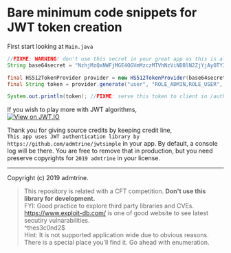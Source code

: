 # Bare minimum code snippets for JWT token creation

First start looking at `Main.java`

```java
//FIXME: WARNING! don't use this secret in your great app as this is already exposed to the public
String base64secret = "NzhjMzQxNWFjMGE4OGVmMzczMTVhNzViNDBlN2ZjYjAyOTY3YmY5ZTRlOGQzNTU4N2FmOTk2NmE0YmI1ODZmOGJiYzFmYWRlOTRjZWE0ZGIwOTk4ZjViMzQ4OGVhNGYyNWNiZTA5Njk4ZjlkZjA0M2VkNGU5OTUyMmY3YjgzZmE=";

final HS512TokenProvider provider = new HS512TokenProvider(base64secret);
final String token = provider.generate("user", "ROLE_ADMIN,ROLE_USER", 1568986012);

System.out.println(token); //FIXME: serve this token to client in /authenticate handler
```


If you wish to play more with JWT algorithms,    
[![View on JWT.IO](http://jwt.io/img/badge.svg)](https://jwt.io)


Thank you for giving source credits by keeping credit line,    
```This app uses JWT authentication library by https://github.com/admtrine/jwtsimple``` in your app. By default, a console log will be there. You are free to remove that in production, but you need preserve copyrights for `2019 admtrine` in your license.

---
Copyright (c) 2019 admtrine.

> This repository is related with a CFT competition. **Don't use this library for development.**    
> FYI: Good practice to explore third party libraries and CVEs. https://www.exploit-db.com/ is one of good website to see latest secutiry vulnarabilities.    
> ^thes3c0nd2$    
> Hint: It is not supported application wide due to obvious reasons. There is a special place you'll find it. Go ahead with enumeration.

